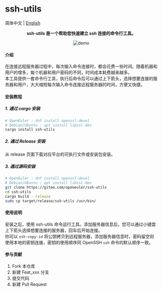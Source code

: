 # ssh-utils
简体中文 | [English](./README.en.md)
<div align="center">

**ssh-utils 是一个帮助您快速建立 ssh 连接的命令行工具。**

![demo](https://gitee.com/YukinoCoco/ssh-utils/raw/assets/assets/demo.gif)

</div>

#### 介绍
在连接远程服务器过程中，每次输入命令连接时，都会花费一些时间。随着机器和用户的增多，每个机器和用户密码的不同，时间成本耗费越来越多。  
本工具提供一套命令行工具，执行后命令后可以通过上下箭头，选择想要连接的服务器和用户，大大缩短每次输入命令连接远程服务器的时间，方便又快捷。

#### 安装教程

##### 1. 通过 cargo 安装
```bash
# OpenEuler : dnf install openssl-devel
# Debian/Ubuntu : apt install libssl-dev
cargo install ssh-utils
```

##### 2. 通过 Release 安装
从 release 页面下载对应平台的可执行文件或安装包安装。

##### 3. 通过源码安装
```bash
# OpenEuler : dnf install openssl-devel
# Debian/Ubuntu : apt install libssl-dev
git clone https://gitee.com/openeuler/ssh-utils
cd ssh-utils
cargo build --release
sudo cp target/release/ssh-utils /usr/bin/
```

#### 使用说明

安装之后，使用 ssh-utils 命令运行工具。添加服务器信息后，您可以通过小键盘上下箭头选择想要连接的服务器，回车后开始连接。  
你可以 `ssh-copy-id` 将公钥拷贝到远程服务器，添加服务器信息时，密码留空则使用本地的密钥连接，密钥的使用顺序同 OpenSSH `ssh` 命令的默认顺序一致。

#### 参与贡献

1.  Fork 本仓库
2.  新建 Feat_xxx 分支
3.  提交代码
4.  新建 Pull Request